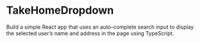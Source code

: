 # TakeHomeDropdown
Build a simple React app that uses an auto-complete search input to display the selected user’s name and address in the page using TypeScript.
